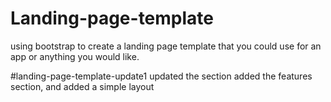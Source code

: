 # Landing-page-template
using bootstrap to create a landing page template that you could use for an app or anything you would like. 

#landing-page-template-update1 
updated the section added the features section, and added a simple layout
